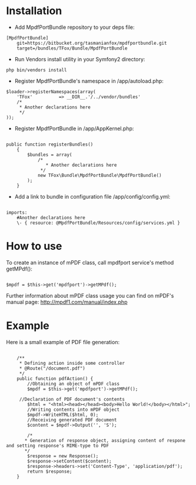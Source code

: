 Installation
==============================================
*  Add MpdfPortBundle repository to your deps file:

<pre><code>[MpdfPortBundle]
    git=https://bitbucket.org/tasmanianfox/mpdfportbundle.git
    target=/bundles/TFox/Bundle/MpdfPortBundle
</code></pre>

*  Run Vendors install utility in your Symfony2 directory:

<pre><code>php bin/vendors install</code></pre>

*  Register MpdfPortBundle's namespace in /app/autoload.php:

<pre><code>$loader->registerNamespaces(array(
    'TFox'  		=> __DIR__.'/../vendor/bundles'
    /*
     * Another declarations here
     */
));</code></pre>

*  Register MpdfPortBundle in /app/AppKernel.php:

<pre><code>
public function registerBundles()
    {
        $bundles = array(
            /*
         	   * Another declarations here
       	     */
            new TFox\Bundle\MpdfPortBundle\MpdfPortBundle()
        );
    }
</code></pre>

*  Add a link to bundle in configuration file /app/config/config.yml:
<pre><code>
imports:
&nbsp;&nbsp;&nbsp;&nbsp;#Another declarations here
&nbsp;&nbsp;&nbsp;&nbsp;\- { resource: @MpdfPortBundle/Resources/config/services.yml }
</code></pre>

How to use
==============================================

To create an instance of mPDF class, call mpdfport service's method getMPdf():

<pre><code>
$mpdf = $this->get('mpdfport')->getMPdf();
</code></pre>

Further information about mPDF class usage you can find on mPDF's manual page:
http://mpdf1.com/manual/index.php


Example
==============================================
Here is a small example of PDF file generation:
<pre><code>
    /**
     * Defining action inside some controller
     * @Route("/document.pdf")
     */
    public function pdfAction() {
    	//Obtaining an object of mPDF class
    	$mpdf = $this->get('mpdfport')->getMPdf(); 
    	 
     //Declaration of PDF document's contents
    	$html = "&lt;html&gt;&lt;head&gt;&lt;/head&gt;&lt;body&gt;Hello World!&lt;/body&gt;&lt;/html&gt;";
    	//Writing contents into mPDF object
    	$mpdf->WriteHTML($html, 0);
    	//Receiving generated PDF document
    	$content = $mpdf->Output('', 'S');
    	
	    /*
       * Generation of response object, assigning content of respone and setting response's MIME-type to PDF
       */
    	$response = new Response();
    	$response->setContent($content);
    	$response->headers->set('Content-Type', 'application/pdf');
    	return $response;
    }
</code></pre>